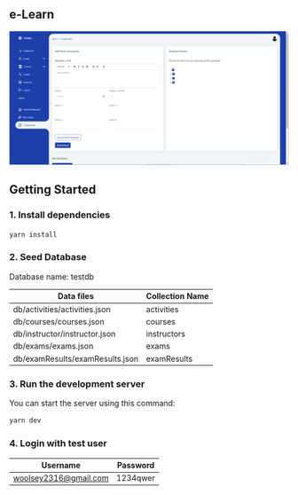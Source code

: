 ## e-Learn
![exam creation form](images/elearn.png?raw=true "Title")

## Getting Started

### 1. Install dependencies

```bash
yarn install
```

### 2. Seed Database
Database name: testdb 

| Data files   | Collection Name  |  
|---|---|
| db/activities/activities.json  | activities  |   
| db/courses/courses.json | courses  |
| db/instructor/instructor.json | instructors  |
| db/exams/exams.json | exams  |
| db/examResults/examResults.json | examResults  |   

### 3. Run the development server

You can start the server using this command:

```bash
yarn dev
```

### 4. Login with test user

| Username   | Password  |  
|---|---|
| woolsey2316@gmail.com  | 1234qwer  |